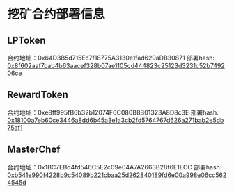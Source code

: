 # 挖矿合约部署信息
## LPToken
合约地址：0x64D3B5d715Ec7f18775A3130e1fad629aDB30871
部署hash: [0x8f602aaf7cab4b63aacef328b07ae1105cd444823c25123d3231c52b749206ce](https://testnet.bscscan.com/tx/0x8f602aaf7cab4b63aacef328b07ae1105cd444823c25123d3231c52b749206ce)

## RewardToken
合约地址：0xe8ff995fB6b32b12074F6C080B8B01323A8D8c3E
部署hash: [0x18100a7eb60ce3446a8dd6b45a3e1a3cb2fd5764767d626a271bab2e5db75af1](https://testnet.bscscan.com/tx/0x18100a7eb60ce3446a8dd6b45a3e1a3cb2fd5764767d626a271bab2e5db75af1)

## MasterChef
合约地址：0x1BC7EBd4fd546C5E2c09e04A7A2663B28f6E1ECC
部署hash: [0xb541e990f4228b9c54089b221cbaa25d262840189fd6e00a998e06cc5624545d](https://testnet.bscscan.com/tx/0xb541e990f4228b9c54089b221cbaa25d262840189fd6e00a998e06cc5624545d)